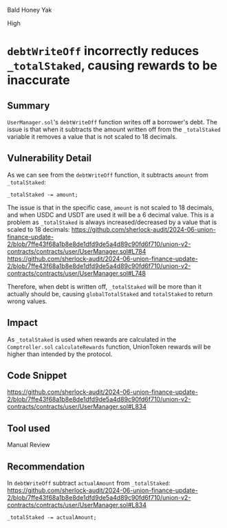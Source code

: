 Bald Honey Yak

High

# `debtWriteOff` incorrectly reduces `_totalStaked`, causing rewards to be inaccurate

## Summary
`UserManager.sol`'s `debtWriteOff` function writes off a borrower's debt. The issue is that when it subtracts the amount written off from the `_totalStaked` variable it removes a value that is not scaled to 18 decimals.

## Vulnerability Detail
As we can see from the `debtWriteOff` function, it subtracts `amount` from `_totalStaked`:
```solidity
_totalStaked -= amount;
```

The issue is that in the specific case, `amount` is not scaled to 18 decimals, and when USDC and USDT are used it will be a 6 decimal value. This is a problem as `_totalStaked`  is always increased/decreased by a value that is scaled to 18 decimals:
https://github.com/sherlock-audit/2024-06-union-finance-update-2/blob/7ffe43f68a1b8e8de1dfd9de5a4d89c90fd6f710/union-v2-contracts/contracts/user/UserManager.sol#L784
https://github.com/sherlock-audit/2024-06-union-finance-update-2/blob/7ffe43f68a1b8e8de1dfd9de5a4d89c90fd6f710/union-v2-contracts/contracts/user/UserManager.sol#L748

Therefore, when debt is written off, `_totalStaked` will be more than it actually should be, causing `globalTotalStaked` and `totalStaked` to return wrong values.

## Impact
As `_totalStaked` is used when rewards are calculated in the `Comptroller.sol` `calculateRewards` function, UnionToken rewards will be higher than intended by the protocol.

## Code Snippet
https://github.com/sherlock-audit/2024-06-union-finance-update-2/blob/7ffe43f68a1b8e8de1dfd9de5a4d89c90fd6f710/union-v2-contracts/contracts/user/UserManager.sol#L834

## Tool used

Manual Review

## Recommendation
In `debtWriteOff` subtract `actualAmount` from `_totalStaked`:
https://github.com/sherlock-audit/2024-06-union-finance-update-2/blob/7ffe43f68a1b8e8de1dfd9de5a4d89c90fd6f710/union-v2-contracts/contracts/user/UserManager.sol#L834
```solidity
_totalStaked -= actualAmount;
```
